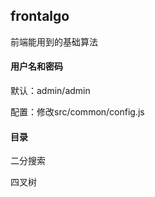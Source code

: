 ## frontalgo

前端能用到的基础算法

#### 用户名和密码
默认：admin/admin

配置：修改src/common/config.js

#### 目录

二分搜索

四叉树


